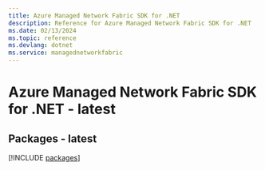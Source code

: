 ```yaml
---
title: Azure Managed Network Fabric SDK for .NET
description: Reference for Azure Managed Network Fabric SDK for .NET
ms.date: 02/13/2024
ms.topic: reference
ms.devlang: dotnet
ms.service: managednetworkfabric
---
```

# Azure Managed Network Fabric SDK for .NET - latest
## Packages - latest
[!INCLUDE [packages](managed-network-fabric-index.md)]